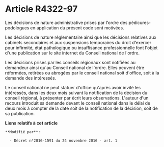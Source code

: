 # Article R4322-97

Les décisions de nature administrative prises par l'ordre des pédicures-podologues en application du présent code sont
motivées.

Les décisions de nature réglementaire ainsi que les décisions relatives aux cabinets secondaires et aux suspensions
temporaires du droit d'exercer pour infirmité, état pathologique ou insuffisance professionnelle font l'objet d'une
publication sur le site internet du Conseil national de l'ordre. 

Les décisions prises par les conseils régionaux sont notifiées au demandeur ainsi qu'au Conseil national de l'ordre. Elles
peuvent être réformées, retirées ou abrogées par le conseil national soit d'office, soit à la demande des intéressés. 

Le conseil national ne peut statuer d'office qu'après avoir invité les intéressés, dans les deux mois suivant la notification
de la décision du conseil régional, à présenter par écrit leurs observations. L'auteur d'un recours introduit sa demande
devant le conseil national dans le délai de deux mois à compter de la date soit de la notification de la décision, soit de sa
publication.

**Liens relatifs à cet article**

	**Modifié par**:

	  - Décret n°2016-1591 du 24 novembre 2016 - art. 1
